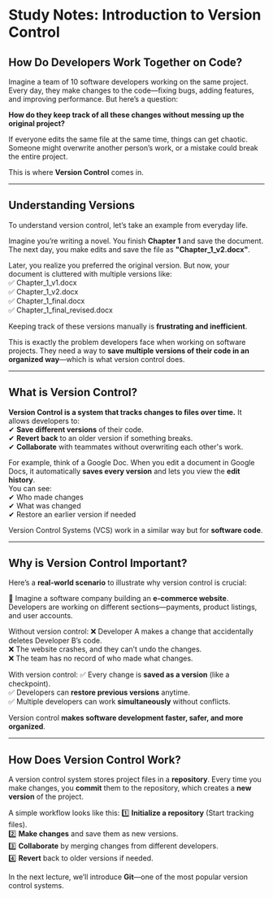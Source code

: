 # **Study Notes: Introduction to Version Control**

## **How Do Developers Work Together on Code?**
Imagine a team of 10 software developers working on the same project. Every day, they make changes to the code—fixing bugs, adding features, and improving performance. But here’s a question:

**How do they keep track of all these changes without messing up the original project?**  

If everyone edits the same file at the same time, things can get chaotic. Someone might overwrite another person’s work, or a mistake could break the entire project.  

This is where **Version Control** comes in.

---

## **Understanding Versions**
To understand version control, let’s take an example from everyday life.

Imagine you’re writing a novel. You finish **Chapter 1** and save the document. The next day, you make edits and save the file as **"Chapter_1_v2.docx"**.  

Later, you realize you preferred the original version. But now, your document is cluttered with multiple versions like:  
✅ Chapter_1_v1.docx  
✅ Chapter_1_v2.docx  
✅ Chapter_1_final.docx  
✅ Chapter_1_final_revised.docx  

Keeping track of these versions manually is **frustrating and inefficient**.  

This is exactly the problem developers face when working on software projects. They need a way to **save multiple versions of their code in an organized way**—which is what version control does.

---

## **What is Version Control?**
**Version Control is a system that tracks changes to files over time.** It allows developers to:  
✔ **Save different versions** of their code.  
✔ **Revert back** to an older version if something breaks.  
✔ **Collaborate** with teammates without overwriting each other's work.  

For example, think of a Google Doc. When you edit a document in Google Docs, it automatically **saves every version** and lets you view the **edit history**.  
You can see:  
✔ Who made changes  
✔ What was changed  
✔ Restore an earlier version if needed  

Version Control Systems (VCS) work in a similar way but for **software code**.

---

## **Why is Version Control Important?**
Here’s a **real-world scenario** to illustrate why version control is crucial:  

🚀 Imagine a software company building an **e-commerce website**. Developers are working on different sections—payments, product listings, and user accounts.  

Without version control:
❌ Developer A makes a change that accidentally deletes Developer B’s code.  
❌ The website crashes, and they can’t undo the changes.  
❌ The team has no record of who made what changes.  

With version control:
✅ Every change is **saved as a version** (like a checkpoint).  
✅ Developers can **restore previous versions** anytime.  
✅ Multiple developers can work **simultaneously** without conflicts.  

Version control **makes software development faster, safer, and more organized**.

---

## **How Does Version Control Work?**
A version control system stores project files in a **repository**. Every time you make changes, you **commit** them to the repository, which creates a **new version** of the project.

A simple workflow looks like this:
1️⃣ **Initialize a repository** (Start tracking files).  
2️⃣ **Make changes** and save them as new versions.  
3️⃣ **Collaborate** by merging changes from different developers.  
4️⃣ **Revert** back to older versions if needed.  

In the next lecture, we’ll introduce **Git**—one of the most popular version control systems.  
